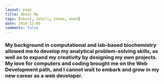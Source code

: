 ```yaml
---
layout: page
title: About Me
tags: [about, Jekyll, theme, moon]
date: 2016-12-08
comments: false
---
```


<!-- <center><a href="http://taylantatli.github.io/Moon"><b>Moon</b></a> is a minimal, one column jekyll theme.</center> -->

<h3> My background in computational and lab-based biochemistry allowed me to develop my analytical problem-solving skills, as well as to expand my creativity by designing my own projects. My love for computers and coding brought me on the Web Development path, and I cannot wait to embark and grow in my new career as a web developer.</h3>


<!-- ## Preview

{% capture images %}
    https://cloud.githubusercontent.com/assets/754514/14509720/61c61058-01d6-11e6-93ab-0918515ecd56.png
    https://cloud.githubusercontent.com/assets/754514/14509716/61ac6c8e-01d6-11e6-879f-8308883de790.png
{% endcapture %}
{% include gallery images=images caption="Screenshots of Moon Theme" cols=2 %}

See a [live version of Moon](http://taylantatli.github.io/Moon) hosted on GitHub.

## Getting Started

To learn how to install and use this theme check out the [Setup Guide](http://taylantatli.me/Moon/moon-theme/) for more information.

[Install Moon](https://github.com/TaylanTatli/Moon){: .btn} -->
